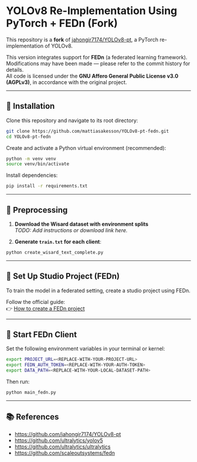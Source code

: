 # YOLOv8 Re-Implementation Using PyTorch + FEDn (Fork)

This repository is a **fork** of [jahongir7174/YOLOv8-pt](https://github.com/jahongir7174/YOLOv8-pt), a PyTorch re-implementation of YOLOv8.

This version integrates support for **FEDn** (a federated learning framework).  
Modifications may have been made — please refer to the commit history for details.  
All code is licensed under the **GNU Affero General Public License v3.0 (AGPLv3)**, in accordance with the original project.

---

## 🔧 Installation

Clone this repository and navigate to its root directory:

```bash
git clone https://github.com/mattiasakesson/YOLOv8-pt-fedn.git
cd YOLOv8-pt-fedn
```

Create and activate a Python virtual environment (recommended):

```bash
python -m venv venv
source venv/bin/activate
```

Install dependencies:

```bash
pip install -r requirements.txt
```

---

## 📁 Preprocessing

1. **Download the Wisard dataset with environment splits**  
   _TODO: Add instructions or download link here._

2. **Generate `train.txt` for each client**:

```bash
python create_wisard_text_complete.py
```

---

## 🧪 Set Up Studio Project (FEDn)

To train the model in a federated setting, create a studio project using FEDn.

Follow the official guide:  
👉 [How to create a FEDn project](https://fedn.scaleoutsystems.com/)

---

## 🚀 Start FEDn Client

Set the following environment variables in your terminal or kernel:

```bash
export PROJECT_URL=<REPLACE-WITH-YOUR-PROJECT-URL>
export FEDN_AUTH_TOKEN=<REPLACE-WITH-YOUR-AUTH-TOKEN>
export DATA_PATH=<REPLACE-WITH-YOUR-LOCAL-DATASET-PATH>
```

Then run:

```bash
python main_fedn.py
```

---

## 📚 References

- https://github.com/jahongir7174/YOLOv8-pt
- https://github.com/ultralytics/yolov5
- https://github.com/ultralytics/ultralytics
- https://github.com/scaleoutsystems/fedn
